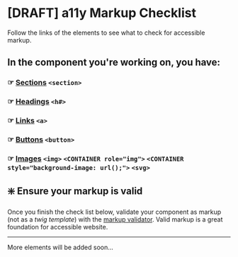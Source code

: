 # [DRAFT] a11y Markup Checklist

Follow the links of the elements to see what to check for accessible markup.

##  In the component you're working on, you have:

### ☞ [Sections](sections.md) `<section>`

### ☞ [Headings](headings.md) `<h#>`

### ☞ [Links](links.md) `<a>`

### ☞ [Buttons](buttons.md) `<button>`

### ☞ [Images](images.md) `<img>` `<CONTAINER role="img">` `<CONTAINER style="background-image: url();">` `<svg>`

## ❇️ Ensure your markup is valid 

Once you finish the check list below, validate your component as markup (not as a *twig template*) with the [markup validator](https://validator.w3.org/). Valid markup is a great foundation for accessible website.

---
More elements will be added soon...
